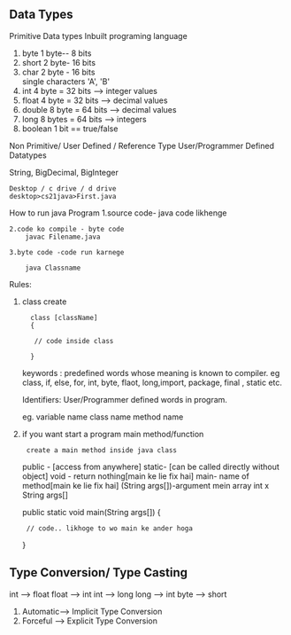 ## Data Types
Primitive Data types
Inbuilt programing language
1. byte
    1 byte-- 8 bits
2. short 
    2 byte- 16 bits
3. char
    2 byte - 16 bits  
    single characters 'A', 'B'
4. int
    4 byte = 32 bits --> integer values
5. float
    4 byte = 32 bits --> decimal values
6. double
    8 byte = 64 bits --> decimal values
7. long 
    8 bytes = 64 bits --> integers
8. boolean 
    1 bit == true/false

Non Primitive/ User Defined / Reference Type
User/Programmer Defined Datatypes

String, BigDecimal, BigInteger

    Desktop / c drive / d drive
    desktop>cs21java>First.java

How to run java Program
    1.source  code- java code likhenge

    2.code ko compile - byte code
        javac Filename.java

    3.byte code -code run karnege

        java Classname

Rules:

1. class create 
         
         class [className]
         {

          // code inside class

         }


    keywords : predefined words whose meaning is known to compiler.
    eg
        class, if, else, for, int, byte, flaot, long,import, package, final , static etc.

    Identifiers: User/Programmer defined words in program.

    eg. variable name
        class name
        method name

2. if you want start a program
        main method/function

        create a main method inside java class

     public - [access from anywhere]
     static- [can be called directly without object]
     void - return nothing[main ke lie fix hai]
     main- name of method[main ke lie fix hai]
     (String args[])-argument mein array
     int x
     String args[]

     public static void main(String args[])
     {

        // code.. likhoge to wo main ke ander hoga
     }



## Type Conversion/ Type Casting
int --> float
float --> int
int --> long
long --> int
byte --> short
1. Automatic--> Implicit Type Conversion
2. Forceful --> Explicit Type Conversion
